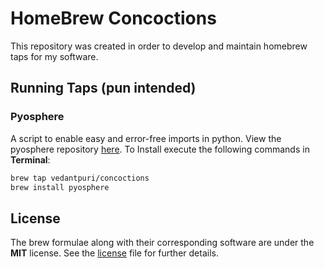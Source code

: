 # HomeBrew Concoctions
This repository was created in order to develop and maintain homebrew taps for my software.

## Running Taps (pun intended)

### Pyosphere
A script to enable easy and error-free imports in python. View the pyosphere repository [here](https://github.com/vedantpuri/pyosphere). To Install execute the following commands in **Terminal**:
```bash
brew tap vedantpuri/concoctions
brew install pyosphere
```

## License
The brew formulae along with their corresponding software are under the **MIT** license. See the [license](https://github.com/vedantpuri/homebrew-concoctions/blob/master/LICENSE.md) file for further details.
